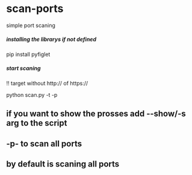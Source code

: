 # scan-ports
simple port scaning 

##### installing the librarys if not defined ######

pip install pyfiglet

##### start scaning ####

!! target without http:// of https://


python scan.py -t <target> -p <port>


## if you want to show the prosses add --show/-s arg to the script ##

## -p- to scan all ports ##

## by default is scaning all ports ##

